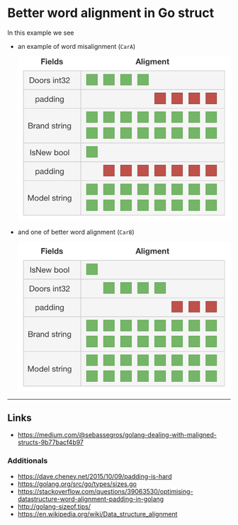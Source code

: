 
# Better word alignment in Go struct

In this example we see

* an example of word misalignment (`CarA`)

	![car-a-word-align](car-a-word-align.png "Example of word misalignment")

* and one of better word alignment (`CarB`)

	![car-b-word-align](car-b-word-align.png "Example of better word alignment")

---

## Links

* https://medium.com/@sebassegros/golang-dealing-with-maligned-structs-9b77bacf4b97

### Additionals

* https://dave.cheney.net/2015/10/09/padding-is-hard
* https://golang.org/src/go/types/sizes.go
* https://stackoverflow.com/questions/39063530/optimising-datastructure-word-alignment-padding-in-golang
* http://golang-sizeof.tips/
* https://en.wikipedia.org/wiki/Data_structure_alignment
